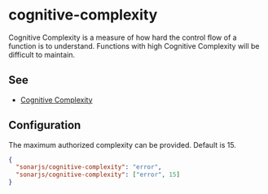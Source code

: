 # cognitive-complexity

Cognitive Complexity is a measure of how hard the control flow of a function is to understand. Functions with high Cognitive Complexity will be difficult to maintain.

## See

* [Cognitive Complexity](http://redirect.sonarsource.com/doc/cognitive-complexity.html)

## Configuration

The maximum authorized complexity can be provided. Default is 15.

```json
{
  "sonarjs/cognitive-complexity": "error",
  "sonarjs/cognitive-complexity": ["error", 15]
}
```
